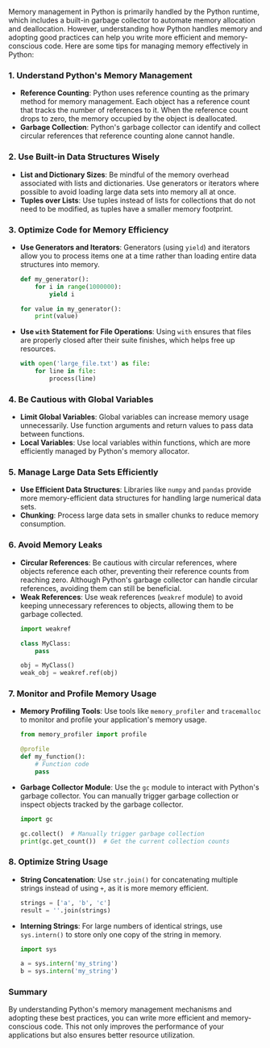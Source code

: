Memory management in Python is primarily handled by the Python runtime, which includes a built-in garbage collector to automate memory allocation and deallocation. However, understanding how Python handles memory and adopting good practices can help you write more efficient and memory-conscious code. Here are some tips for managing memory effectively in Python:

### 1. Understand Python's Memory Management

- **Reference Counting**: Python uses reference counting as the primary method for memory management. Each object has a reference count that tracks the number of references to it. When the reference count drops to zero, the memory occupied by the object is deallocated.
- **Garbage Collection**: Python's garbage collector can identify and collect circular references that reference counting alone cannot handle.

### 2. Use Built-in Data Structures Wisely

- **List and Dictionary Sizes**: Be mindful of the memory overhead associated with lists and dictionaries. Use generators or iterators where possible to avoid loading large data sets into memory all at once.
- **Tuples over Lists**: Use tuples instead of lists for collections that do not need to be modified, as tuples have a smaller memory footprint.

### 3. Optimize Code for Memory Efficiency

- **Use Generators and Iterators**: Generators (using `yield`) and iterators allow you to process items one at a time rather than loading entire data structures into memory.
    ```python
    def my_generator():
        for i in range(1000000):
            yield i

    for value in my_generator():
        print(value)
    ```

- **Use `with` Statement for File Operations**: Using `with` ensures that files are properly closed after their suite finishes, which helps free up resources.
    ```python
    with open('large_file.txt') as file:
        for line in file:
            process(line)
    ```

### 4. Be Cautious with Global Variables

- **Limit Global Variables**: Global variables can increase memory usage unnecessarily. Use function arguments and return values to pass data between functions.
- **Local Variables**: Use local variables within functions, which are more efficiently managed by Python's memory allocator.

### 5. Manage Large Data Sets Efficiently

- **Use Efficient Data Structures**: Libraries like `numpy` and `pandas` provide more memory-efficient data structures for handling large numerical data sets.
- **Chunking**: Process large data sets in smaller chunks to reduce memory consumption.

### 6. Avoid Memory Leaks

- **Circular References**: Be cautious with circular references, where objects reference each other, preventing their reference counts from reaching zero. Although Python's garbage collector can handle circular references, avoiding them can still be beneficial.
- **Weak References**: Use weak references (`weakref` module) to avoid keeping unnecessary references to objects, allowing them to be garbage collected.
    ```python
    import weakref

    class MyClass:
        pass

    obj = MyClass()
    weak_obj = weakref.ref(obj)
    ```

### 7. Monitor and Profile Memory Usage

- **Memory Profiling Tools**: Use tools like `memory_profiler` and `tracemalloc` to monitor and profile your application's memory usage.
    ```python
    from memory_profiler import profile

    @profile
    def my_function():
        # Function code
        pass
    ```

- **Garbage Collector Module**: Use the `gc` module to interact with Python's garbage collector. You can manually trigger garbage collection or inspect objects tracked by the garbage collector.
    ```python
    import gc

    gc.collect()  # Manually trigger garbage collection
    print(gc.get_count())  # Get the current collection counts
    ```

### 8. Optimize String Usage

- **String Concatenation**: Use `str.join()` for concatenating multiple strings instead of using `+`, as it is more memory efficient.
    ```python
    strings = ['a', 'b', 'c']
    result = ''.join(strings)
    ```

- **Interning Strings**: For large numbers of identical strings, use `sys.intern()` to store only one copy of the string in memory.
    ```python
    import sys

    a = sys.intern('my_string')
    b = sys.intern('my_string')
    ```

### Summary

By understanding Python's memory management mechanisms and adopting these best practices, you can write more efficient and memory-conscious code. This not only improves the performance of your applications but also ensures better resource utilization.
